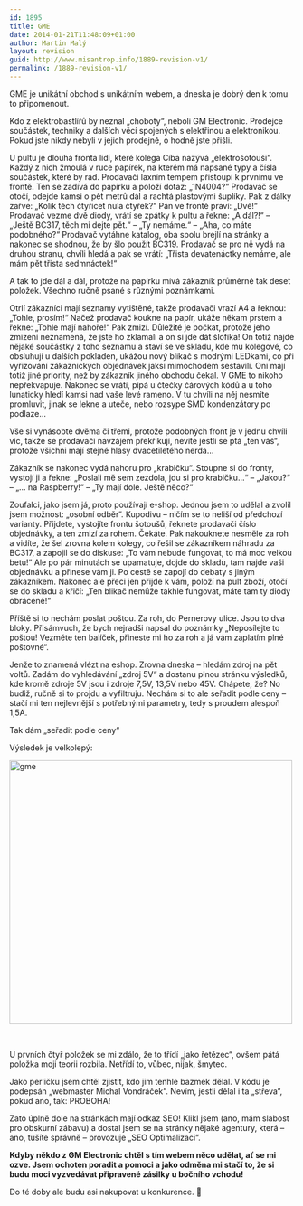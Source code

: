 ```yaml
---
id: 1895
title: GME
date: 2014-01-21T11:48:09+01:00
author: Martin Malý
layout: revision
guid: http://www.misantrop.info/1889-revision-v1/
permalink: /1889-revision-v1/
---
```

GME je unikátní obchod s unikátním webem, a dneska je dobrý den k tomu to připomenout.

<!--more-->

Kdo z elektrobastlířů by neznal &#8222;choboty&#8220;, neboli GM Electronic. Prodejce součástek, techniky a dalších věcí spojených s elektřinou a elektronikou. Pokud jste nikdy nebyli v jejich prodejně, o hodně jste přišli.

U pultu je dlouhá fronta lidí, které kolega Cíba nazývá &#8222;elektrošotouši&#8220;. Každý z nich žmoulá v ruce papírek, na kterém má napsané typy a čísla součástek, které by rád. Prodavači laxním tempem přistoupí k prvnímu ve frontě. Ten se zadívá do papírku a položí dotaz: &#8222;1N4004?&#8220; Prodavač se otočí, odejde kamsi o pět metrů dál a rachtá plastovými šuplíky. Pak z dálky zařve: &#8222;Kolik těch čtyřicet nula čtyřek?&#8220; Pán ve frontě praví: &#8222;Dvě!&#8220; Prodavač vezme dvě diody, vrátí se zpátky k pultu a řekne: &#8222;A dál?!&#8220; &#8211; &#8222;Ještě BC317, těch mi dejte pět.&#8220; &#8211; &#8222;Ty nemáme.&#8220; &#8211; &#8222;Aha, co máte podobného?&#8220; Prodavač vytáhne katalog, oba spolu brejlí na stránky a nakonec se shodnou, že by šlo použít BC319. Prodavač se pro ně vydá na druhou stranu, chvíli hledá a pak se vrátí: &#8222;Třista devatenáctky nemáme, ale mám pět třista sedmnáctek!&#8220;

A tak to jde dál a dál, protože na papírku mívá zákazník průměrně tak deset položek. Všechno ručně psané s různými poznámkami.

Otrlí zákazníci mají seznamy vytištěné, takže prodavači vrazí A4 a řeknou: &#8222;Tohle, prosím!&#8220; Načež prodavač koukne na papír, ukáže někam prstem a řekne: &#8222;Tohle mají nahoře!&#8220; Pak zmizí. Důležité je počkat, protože jeho zmizení neznamená, že jste ho zklamali a on si jde dát šlofíka! On totiž najde nějaké součástky z toho seznamu a staví se ve skladu, kde mu kolegové, co obsluhují u dalších pokladen, ukážou nový blikač s modrými LEDkami, co při vyřizování zákaznických objednávek jaksi mimochodem sestavili. Oni mají totiž jiné priority, než by zákazník jiného obchodu čekal. V GME to nikoho nepřekvapuje. Nakonec se vrátí, pípá u čtečky čárových kódů a u toho lunaticky hledí kamsi nad vaše levé rameno. V tu chvíli na něj nesmíte promluvit, jinak se lekne a uteče, nebo rozsype SMD kondenzátory po podlaze&#8230;

Vše si vynásobte dvěma či třemi, protože podobných front je v jednu chvíli víc, takže se prodavači navzájem překřikují, nevíte jestli se ptá &#8222;ten váš&#8220;, protože všichni mají stejné hlasy dvacetiletého nerda&#8230;

Zákazník se nakonec vydá nahoru pro &#8222;krabičku&#8220;. Stoupne si do fronty, vystojí ji a řekne: &#8222;Poslali mě sem zezdola, jdu si pro krabičku&#8230;&#8220; &#8211; &#8222;Jakou?&#8220; &#8211; &#8222;&#8230; na Raspberry!&#8220; &#8211; &#8222;Ty mají dole. Ještě něco?&#8220;

Zoufalci, jako jsem já, proto používají e-shop. Jednou jsem to udělal a zvolil jsem možnost: &#8222;osobní odběr&#8220;. Kupodivu &#8211; ničím se to neliší od předchozí varianty. Přijdete, vystojíte frontu šotoušů, řeknete prodavači číslo objednávky, a ten zmizí za rohem. Čekáte. Pak nakouknete nesměle za roh a vidíte, že šel zrovna kolem kolegy, co řešil se zákazníkem náhradu za BC317, a zapojil se do diskuse: &#8222;To vám nebude fungovat, to má moc velkou betu!&#8220; Ale po pár minutách se upamatuje, dojde do skladu, tam najde vaši objednávku a přinese vám ji. Po cestě se zapojí do debaty s jiným zákazníkem. Nakonec ale přeci jen přijde k vám, položí na pult zboží, otočí se do skladu a křičí: &#8222;Ten blikač nemůže takhle fungovat, máte tam ty diody obráceně!&#8220;

Příště si to nechám poslat poštou. Za roh, do Pernerovy ulice. Jsou to dva bloky. Přisámvuch, že bych nejradši napsal do poznámky &#8222;Neposílejte to poštou! Vezměte ten balíček, přineste mi ho za roh a já vám zaplatím plné poštovné&#8220;.

Jenže to znamená vlézt na eshop. Zrovna dneska &#8211; hledám zdroj na pět voltů. Zadám do vyhledávání &#8222;zdroj 5V&#8220; a dostanu plnou stránku výsledků, kde kromě zdroje 5V jsou i zdroje 7,5V, 13,5V nebo 45V. Chápete, že? No budiž, ručně si to projdu a vyfiltruju. Nechám si to ale seřadit podle ceny &#8211; stačí mi ten nejlevnější s potřebnými parametry, tedy s proudem alespoň 1,5A.

Tak dám &#8222;seřadit podle ceny&#8220;

Výsledek je velkolepý:

[<img class="aligncenter size-medium wp-image-1890" alt="gme" src="http://www.misantrop.info/wp-content/uploads/2014/01/gme-500x467.jpg" width="500" height="467" srcset="https://www.misantrop.info/wp-content/uploads/2014/01/gme-500x467.jpg 500w, https://www.misantrop.info/wp-content/uploads/2014/01/gme-200x186.jpg 200w, https://www.misantrop.info/wp-content/uploads/2014/01/gme.jpg 1004w" sizes="(max-width: 500px) 100vw, 500px" />](http://www.misantrop.info/wp-content/uploads/2014/01/gme.jpg)

&nbsp;

U prvních čtyř položek se mi zdálo, že to třídí &#8222;jako řetězec&#8220;, ovšem pátá položka moji teorii rozbila. Netřídí to, vůbec, nijak, šmytec.

Jako perličku jsem chtěl zjistit, kdo jim tenhle bazmek dělal. V kódu je podepsán &#8222;webmaster Michal Vondráček&#8220;. Nevím, jestli dělal i ta &#8222;střeva&#8220;, pokud ano, tak: PROBOHA!

Zato úplně dole na stránkách mají odkaz SEO! Klikl jsem (ano, mám slabost pro obskurní zábavu) a dostal jsem se na stránky nějaké agentury, která &#8211; ano, tušíte správně &#8211; provozuje &#8222;SEO Optimalizaci&#8220;.

**Kdyby někdo z GM Electronic chtěl s tím webem něco udělat, ať se mi ozve. Jsem ochoten poradit a pomoci a jako odměna mi stačí to, že si budu moci vyzvedávat připravené zásilky u bočního vchodu!**

Do té doby ale budu asi nakupovat u konkurence. 🙂